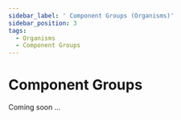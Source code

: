 ```yaml
---
sidebar_label: ' Component Groups (Organisms)'
sidebar_position: 3
tags:
  - Organisms
  - Component Groups
---
```


# Component Groups

Coming soon ...